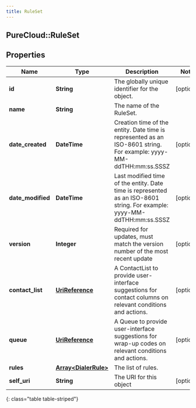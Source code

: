 ```yaml
---
title: RuleSet
---
```

## PureCloud::RuleSet

## Properties

|Name | Type | Description | Notes|
|------------ | ------------- | ------------- | -------------|
| **id** | **String** | The globally unique identifier for the object. | [optional] |
| **name** | **String** | The name of the RuleSet. | |
| **date_created** | **DateTime** | Creation time of the entity. Date time is represented as an ISO-8601 string. For example: yyyy-MM-ddTHH:mm:ss.SSSZ | [optional] |
| **date_modified** | **DateTime** | Last modified time of the entity. Date time is represented as an ISO-8601 string. For example: yyyy-MM-ddTHH:mm:ss.SSSZ | [optional] |
| **version** | **Integer** | Required for updates, must match the version number of the most recent update | [optional] |
| **contact_list** | [**UriReference**](UriReference.html) | A ContactList to provide user-interface suggestions for contact columns on relevant conditions and actions. | [optional] |
| **queue** | [**UriReference**](UriReference.html) | A Queue to provide user-interface suggestions for wrap-up codes on relevant conditions and actions. | [optional] |
| **rules** | [**Array&lt;DialerRule&gt;**](DialerRule.html) | The list of rules. | |
| **self_uri** | **String** | The URI for this object | [optional] |
{: class="table table-striped"}


